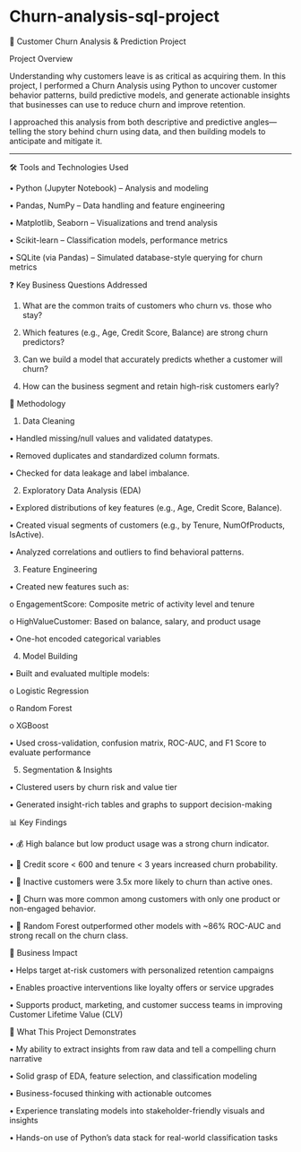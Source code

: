 # Churn-analysis-sql-project


🔁 Customer Churn Analysis & Prediction Project

Project Overview

Understanding why customers leave is as critical as acquiring them. In this project, I performed a Churn Analysis using Python to uncover customer behavior patterns, build predictive models, and generate actionable insights that businesses can use to reduce churn and improve retention.

I approached this analysis from both descriptive and predictive angles—telling the story behind churn using data, and then building models to anticipate and mitigate it.
________________________________________
🛠️ Tools and Technologies Used

•	Python (Jupyter Notebook) – Analysis and modeling

•	Pandas, NumPy – Data handling and feature engineering

•	Matplotlib, Seaborn – Visualizations and trend analysis

•	Scikit-learn – Classification models, performance metrics

•	SQLite (via Pandas) – Simulated database-style querying for churn metrics

❓ Key Business Questions Addressed

1.	What are the common traits of customers who churn vs. those who stay?

2.	Which features (e.g., Age, Credit Score, Balance) are strong churn predictors?

3.	Can we build a model that accurately predicts whether a customer will churn?

4.	How can the business segment and retain high-risk customers early?

🔄 Methodology

1.	Data Cleaning

•	Handled missing/null values and validated datatypes.

•	Removed duplicates and standardized column formats.

•	Checked for data leakage and label imbalance.

2.	Exploratory Data Analysis (EDA)

•	Explored distributions of key features (e.g., Age, Credit Score, Balance).

•	Created visual segments of customers (e.g., by Tenure, NumOfProducts, IsActive).

•	Analyzed correlations and outliers to find behavioral patterns.


3.	Feature Engineering

•	Created new features such as:

o	EngagementScore: Composite metric of activity level and tenure

o	HighValueCustomer: Based on balance, salary, and product usage

•	One-hot encoded categorical variables

4.	Model Building

•	Built and evaluated multiple models:

o	Logistic Regression

o	Random Forest

o	XGBoost

•	Used cross-validation, confusion matrix, ROC-AUC, and F1 Score to evaluate performance

5.	Segmentation & Insights

•	Clustered users by churn risk and value tier

•	Generated insight-rich tables and graphs to support decision-making



📊 Key Findings

•	💰 High balance but low product usage was a strong churn indicator.

•	🔢 Credit score < 600 and tenure < 3 years increased churn probability.

•	🧊 Inactive customers were 3.5x more likely to churn than active ones.

•	🚩 Churn was more common among customers with only one product or non-engaged behavior.

•	🧠 Random Forest outperformed other models with ~86% ROC-AUC and strong recall on the churn class.

📌 Business Impact

•	Helps target at-risk customers with personalized retention campaigns

•	Enables proactive interventions like loyalty offers or service upgrades

•	Supports product, marketing, and customer success teams in improving Customer Lifetime Value (CLV)

🧠 What This Project Demonstrates

•	My ability to extract insights from raw data and tell a compelling churn narrative

•	Solid grasp of EDA, feature selection, and classification modeling

•	Business-focused thinking with actionable outcomes

•	Experience translating models into stakeholder-friendly visuals and insights

•	Hands-on use of Python’s data stack for real-world classification tasks


